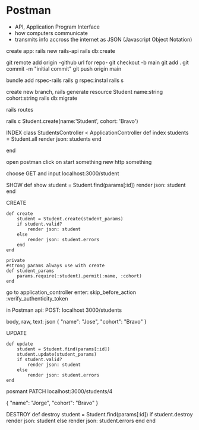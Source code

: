 # Postman

- API, Application Program Interface
- how computers communicate
- transmits info accross the internet as JSON (Javascript Object Notation)

create app:
rails new rails-api
rails db:create

git remote add origin -github url for repo-
git checkout -b main
git add .
git commit -m "initial commit"
git push origin main

bundle add rspec-rails
rails g rspec:instal 
rails s

create new branch,
rails generate resource Student name:string cohort:string
rails db:migrate

rails routes

rails c
Student.create(name:'Student', cohort: 'Bravo')


INDEX
class StudentsController < ApplicationController
    def index 
        students = Student.all
        render json: students
    end

end

open postman
click on start something new
http something

choose GET and input localhost:3000/student



SHOW
    def show 
        student = Student.find(params[:id])
        render json: student
    end



CREATE

    def create 
        student = Student.create(student_params)
        if student.valid?
            render json: student
        else
            render json: student.errors
        end
    end

    private
    #strong params always use with create
    def student_params
        params.require(:student).permit(:name, :cohort)
    end

go to application_controller
enter: skip_before_action :verify_authenticity_token

in Postman api:
POST: localhost 3000/students

body, raw, text: json
{
    "name": "Jose",
    "cohort": "Bravo"
}



UPDATE

    def update
        student = Student.find(params[:id])
        student.update(student_params)
        if student.valid?
            render json: student
        else 
            render json: student.errors
    end


posmant 
PATCH localhost:3000/students/4

{
    "name": "Jorge",
    "cohort": "Bravo"
}


DESTROY
    def destroy 
        student = Student.find(params[:id])
        if student.destroy
            render json: student
        else 
            render json: student.errors
        end
    end
